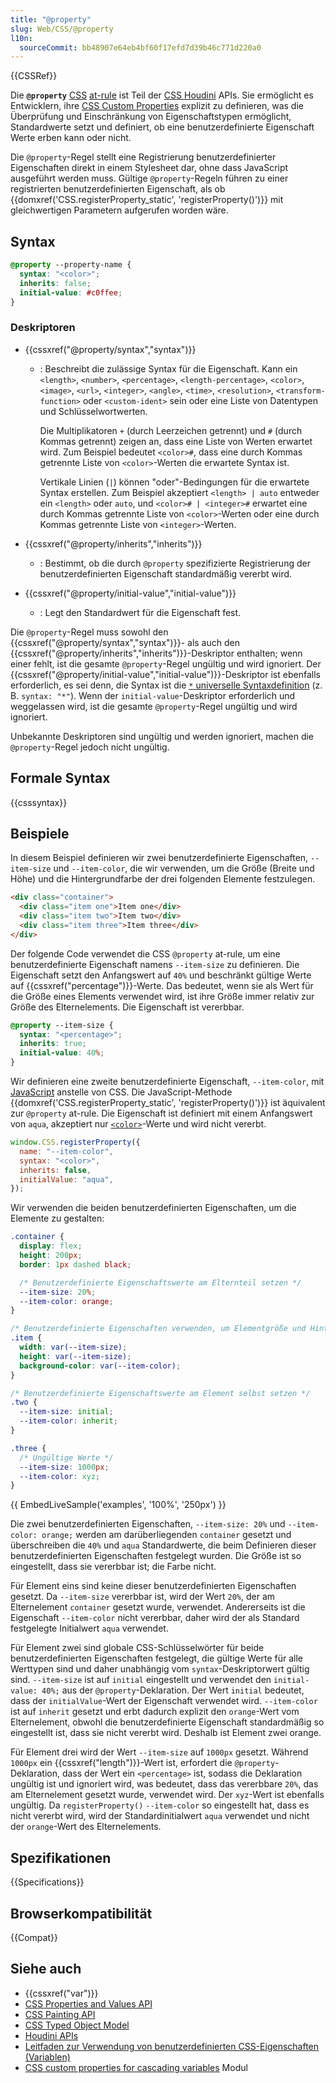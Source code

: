 ```yaml
---
title: "@property"
slug: Web/CSS/@property
l10n:
  sourceCommit: bb48907e64eb4bf60f17efd7d39b46c771d220a0
---
```


{{CSSRef}}

Die **`@property`** [CSS](/de/docs/Web/CSS) [at-rule](/de/docs/Web/CSS/At-rule) ist Teil der [CSS Houdini](/de/docs/Web/API/Houdini_APIs) APIs. Sie ermöglicht es Entwicklern, ihre [CSS Custom Properties](/de/docs/Web/CSS/--*) explizit zu definieren, was die Überprüfung und Einschränkung von Eigenschaftstypen ermöglicht, Standardwerte setzt und definiert, ob eine benutzerdefinierte Eigenschaft Werte erben kann oder nicht.

Die `@property`-Regel stellt eine Registrierung benutzerdefinierter Eigenschaften direkt in einem Stylesheet dar, ohne dass JavaScript ausgeführt werden muss. Gültige `@property`-Regeln führen zu einer registrierten benutzerdefinierten Eigenschaft, als ob {{domxref('CSS.registerProperty_static', 'registerProperty()')}} mit gleichwertigen Parametern aufgerufen worden wäre.

## Syntax

```css
@property --property-name {
  syntax: "<color>";
  inherits: false;
  initial-value: #c0ffee;
}
```

### Deskriptoren

- {{cssxref("@property/syntax","syntax")}}

  - : Beschreibt die zulässige Syntax für die Eigenschaft. Kann ein `<length>`, `<number>`, `<percentage>`, `<length-percentage>`, `<color>`, `<image>`, `<url>`, `<integer>`, `<angle>`, `<time>`, `<resolution>`, `<transform-function>` oder `<custom-ident>` sein oder eine Liste von Datentypen und Schlüsselwortwerten.

    Die Multiplikatoren `+` (durch Leerzeichen getrennt) und `#` (durch Kommas getrennt) zeigen an, dass eine Liste von Werten erwartet wird. Zum Beispiel bedeutet `<color>#`, dass eine durch Kommas getrennte Liste von `<color>`-Werten die erwartete Syntax ist.

    Vertikale Linien (`|`) können "oder"-Bedingungen für die erwartete Syntax erstellen. Zum Beispiel akzeptiert `<length> | auto` entweder ein `<length>` oder `auto`, und `<color># | <integer>#` erwartet eine durch Kommas getrennte Liste von `<color>`-Werten oder eine durch Kommas getrennte Liste von `<integer>`-Werten.

- {{cssxref("@property/inherits","inherits")}}
  - : Bestimmt, ob die durch `@property` spezifizierte Registrierung der benutzerdefinierten Eigenschaft standardmäßig vererbt wird.
- {{cssxref("@property/initial-value","initial-value")}}
  - : Legt den Standardwert für die Eigenschaft fest.

Die `@property`-Regel muss sowohl den {{cssxref("@property/syntax","syntax")}}- als auch den {{cssxref("@property/inherits","inherits")}}-Deskriptor enthalten; wenn einer fehlt, ist die gesamte `@property`-Regel ungültig und wird ignoriert. Der {{cssxref("@property/initial-value","initial-value")}}-Deskriptor ist ebenfalls erforderlich, es sei denn, die Syntax ist die [`*` universelle Syntaxdefinition](https://drafts.css-houdini.org/css-properties-values-api/#universal-syntax-definition) (z. B. `syntax: "*"`).
Wenn der `initial-value`-Deskriptor erforderlich und weggelassen wird, ist die gesamte `@property`-Regel ungültig und wird ignoriert.

Unbekannte Deskriptoren sind ungültig und werden ignoriert, machen die `@property`-Regel jedoch nicht ungültig.

## Formale Syntax

{{csssyntax}}

## Beispiele

In diesem Beispiel definieren wir zwei benutzerdefinierte Eigenschaften, `--item-size` und `--item-color`, die wir verwenden, um die Größe (Breite und Höhe) und die Hintergrundfarbe der drei folgenden Elemente festzulegen.

```html
<div class="container">
  <div class="item one">Item one</div>
  <div class="item two">Item two</div>
  <div class="item three">Item three</div>
</div>
```

Der folgende Code verwendet die CSS `@property` at-rule, um eine benutzerdefinierte Eigenschaft namens `--item-size` zu definieren. Die Eigenschaft setzt den Anfangswert auf `40%` und beschränkt gültige Werte auf {{cssxref("percentage")}}-Werte. Das bedeutet, wenn sie als Wert für die Größe eines Elements verwendet wird, ist ihre Größe immer relativ zur Größe des Elternelements. Die Eigenschaft ist vererbbar.

```css
@property --item-size {
  syntax: "<percentage>";
  inherits: true;
  initial-value: 40%;
}
```

Wir definieren eine zweite benutzerdefinierte Eigenschaft, `--item-color`, mit [JavaScript](/de/docs/Web/JavaScript) anstelle von CSS. Die JavaScript-Methode {{domxref('CSS.registerProperty_static', 'registerProperty()')}} ist äquivalent zur `@property` at-rule. Die Eigenschaft ist definiert mit einem Anfangswert von `aqua`, akzeptiert nur [`<color>`](/de/docs/Web/CSS/color_value)-Werte und wird nicht vererbt.

```js
window.CSS.registerProperty({
  name: "--item-color",
  syntax: "<color>",
  inherits: false,
  initialValue: "aqua",
});
```

Wir verwenden die beiden benutzerdefinierten Eigenschaften, um die Elemente zu gestalten:

```css
.container {
  display: flex;
  height: 200px;
  border: 1px dashed black;

  /* Benutzerdefinierte Eigenschaftswerte am Elternteil setzen */
  --item-size: 20%;
  --item-color: orange;
}

/* Benutzerdefinierte Eigenschaften verwenden, um Elementgröße und Hintergrundfarbe zu setzen */
.item {
  width: var(--item-size);
  height: var(--item-size);
  background-color: var(--item-color);
}

/* Benutzerdefinierte Eigenschaftswerte am Element selbst setzen */
.two {
  --item-size: initial;
  --item-color: inherit;
}

.three {
  /* Ungültige Werte */
  --item-size: 1000px;
  --item-color: xyz;
}
```

{{ EmbedLiveSample('examples', '100%', '250px') }}

Die zwei benutzerdefinierten Eigenschaften, `--item-size: 20%` und `--item-color: orange;` werden am darüberliegenden `container` gesetzt und überschreiben die `40%` und `aqua` Standardwerte, die beim Definieren dieser benutzerdefinierten Eigenschaften festgelegt wurden. Die Größe ist so eingestellt, dass sie vererbbar ist; die Farbe nicht.

Für Element eins sind keine dieser benutzerdefinierten Eigenschaften gesetzt. Da `--item-size` vererbbar ist, wird der Wert `20%`, der am Elternelement `container` gesetzt wurde, verwendet. Andererseits ist die Eigenschaft `--item-color` nicht vererbbar, daher wird der als Standard festgelegte Initialwert `aqua` verwendet.

Für Element zwei sind globale CSS-Schlüsselwörter für beide benutzerdefinierten Eigenschaften festgelegt, die gültige Werte für alle Werttypen sind und daher unabhängig vom `syntax`-Deskriptorwert gültig sind. `--item-size` ist auf `initial` eingestellt und verwendet den `initial-value: 40%;` aus der `@property`-Deklaration. Der Wert `initial` bedeutet, dass der `initialValue`-Wert der Eigenschaft verwendet wird. `--item-color` ist auf `inherit` gesetzt und erbt dadurch explizit den `orange`-Wert vom Elternelement, obwohl die benutzerdefinierte Eigenschaft standardmäßig so eingestellt ist, dass sie nicht vererbt wird. Deshalb ist Element zwei orange.

Für Element drei wird der Wert `--item-size` auf `1000px` gesetzt. Während `1000px` ein {{cssxref("length")}}-Wert ist, erfordert die `@property`-Deklaration, dass der Wert ein `<percentage>` ist, sodass die Deklaration ungültig ist und ignoriert wird, was bedeutet, dass das vererbbare `20%`, das am Elternelement gesetzt wurde, verwendet wird. Der `xyz`-Wert ist ebenfalls ungültig. Da `registerProperty()` `--item-color` so eingestellt hat, dass es nicht vererbt wird, wird der Standardinitialwert `aqua` verwendet und nicht der `orange`-Wert des Elternelements.

## Spezifikationen

{{Specifications}}

## Browserkompatibilität

{{Compat}}

## Siehe auch

- {{cssxref("var")}}
- [CSS Properties and Values API](/de/docs/Web/API/CSS_Properties_and_Values_API)
- [CSS Painting API](/de/docs/Web/API/CSS_Painting_API)
- [CSS Typed Object Model](/de/docs/Web/API/CSS_Typed_OM_API)
- [Houdini APIs](/de/docs/Web/API/Houdini_APIs)
- [Leitfaden zur Verwendung von benutzerdefinierten CSS-Eigenschaften (Variablen)](/de/docs/Web/CSS/Using_CSS_custom_properties)
- [CSS custom properties for cascading variables](/de/docs/Web/CSS/CSS_cascading_variables) Modul
